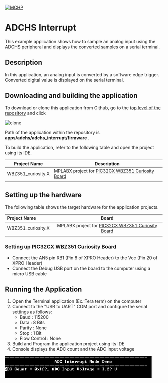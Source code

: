 [![MCHP](https://www.microchip.com/ResourcePackages/Microchip/assets/dist/images/logo.png)](https://www.microchip.com)

# ADCHS Interrupt

This example application shows how to sample an analog input using the ADCHS peripheral and displays the converted samples on a serial terminal.

## Description

In this application, an analog input is converted by a software edge trigger. Converted digital value is displayed on the serial terminal.

## Downloading and building the application

To download or clone this application from Github, go to the [top level of the repository](https://github.com/Microchip-MPLAB-Harmony/csp_apps_pic32cx_bz24_bz25) and click

![clone](../../../docs/images/clone.png)

Path of the application within the repository is **apps/adchs/adchs_interrupt/firmware** .

To build the application, refer to the following table and open the project using its IDE.

| Project Name      | Description                                    |
| ----------------- | ---------------------------------------------- |
| WBZ351_curiosity.X | MPLABX project for [PIC32CX WBZ351 Curiosity Board]() |
|||

## Setting up the hardware

The following table shows the target hardware for the application projects.

| Project Name| Board|
|:---------|:---------:|
| WBZ351_curiosity.X | MPLABX project for [PIC32CX WBZ351 Curiosity Board]() |
|||

### Setting up [PIC32CX WBZ351 Curiosity Board]()

- Connect the AN5 pin RB1 (Pin 8 of XPRO Header) to the Vcc (Pin 20 of XPRO Header)
- Connect the Debug USB port on the board to the computer using a micro USB cable

## Running the Application

1. Open the Terminal application (Ex.:Tera term) on the computer
2. Connect to the "USB to UART" COM port and configure the serial settings as follows:
    - Baud : 115200
    - Data : 8 Bits
    - Parity : None
    - Stop : 1 Bit
    - Flow Control : None
3. Build and Program the application project using its IDE
4. Console displays the ADC count and the ADC input voltage

![output](images/output_adchs_interrupt.png)